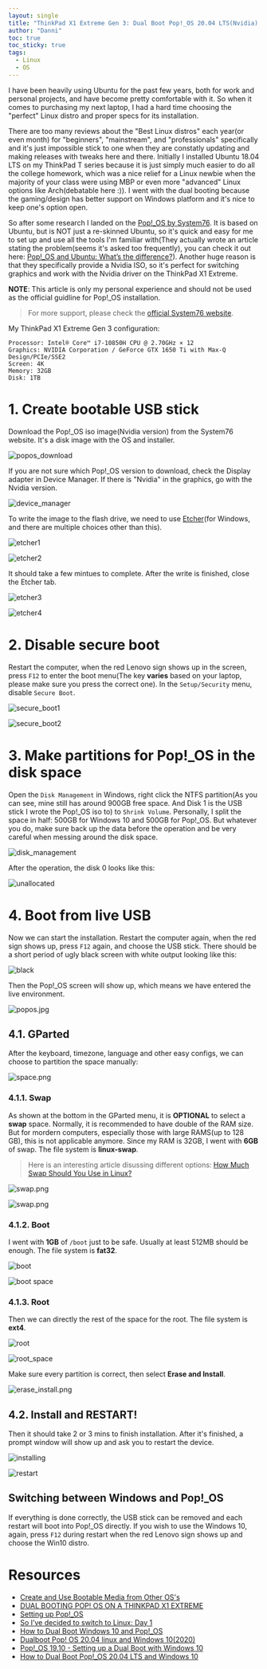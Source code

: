 ```yaml
---
layout: single
title: "ThinkPad X1 Extreme Gen 3: Dual Boot Pop!_OS 20.04 LTS(Nvidia) with Windows 10"
author: "Danni"
toc: true
toc_sticky: true
tags:
  - Linux
  - OS
---
```


I have been heavily using Ubuntu for the past few years, both for work and personal projects, and have become pretty comfortable with it. So when it comes to purchasing my next laptop, I had a hard time choosing the "perfect" Linux distro and proper specs for its installation.

There are too many reviews about the "Best Linux distros" each year(or even month) for "beginners", "mainstream", and "professionals" specifically and it's just impossible stick to one when they are constatly updating and making releases with tweaks here and there. Initially I installed Ubuntu 18.04 LTS on my ThinkPad T series because it is just simply much easier to do all the college homework, which was a nice relief for a Linux newbie when the majority of your class were using MBP or even more "advanced" Linux options like Arch(debatable here :)). I went with the dual booting because the gaming/design has better support on Windows platform and it's nice to keep one's option open.

So after some research I landed on the [Pop!_OS by System76](https://system76.com/pop). It is based on Ubuntu, but is NOT just a re-skinned Ubuntu, so it's quick and easy for me to set up and use all the tools I'm familiar with(They actually wrote an article stating the problem(seems it's asked too frequently), you can check it out here: [Pop!_OS and Ubuntu: What’s the difference?](https://support.system76.com/articles/difference-between-pop-ubuntu/)). Another huge reason is that they specifically provide a Nvidia ISO, so it's perfect for switching graphics and work with the Nvidia driver on the ThinkPad X1 Extreme.

**NOTE**: This article is only my personal experience and should not be used as the official guidline for Pop!_OS installation. 

> For more support, please check the [official System76 website](https://support.system76.com/).

My ThinkPad X1 Extreme Gen 3 configuration:
```
Processor: Intel® Core™ i7-10850H CPU @ 2.70GHz × 12 
Graphics: NVIDIA Corporation / GeForce GTX 1650 Ti with Max-Q Design/PCIe/SSE2
Screen: 4K
Memory: 32GB
Disk: 1TB
```

# 1. Create bootable USB stick

Download the Pop!_OS iso image(Nvidia version) from the System76 website. It's a disk image with the OS and installer. 

![popos_download](/assets/images/post/popos/popos_download.jpg) 

If you are not sure which Pop!_OS version to download, check the Display adapter in Device Manager. If there is "Nvidia" in the graphics, go with the Nvidia version. 

![device_manager](/assets/images/post/popos/device_manager.jpg) 

To write the image to the flash drive, we need to use [Etcher](https://www.balena.io/etcher/)(for Windows, and there are multiple choices other than this). 

![etcher1](/assets/images/post/popos/etcher1.jpg) 

![etcher2](/assets/images/post/popos/etcher2.jpg) 

It should take a few mintues to complete. After the write is finished, close the Etcher tab.

![etcher3](/assets/images/post/popos/etcher3.jpg) 

![etcher4](/assets/images/post/popos/etcher4.jpg) 


# 2. Disable secure boot

Restart the computer, when the red Lenovo sign shows up in the screen, press `F12` to enter the boot menu(The key **varies** based on your laptop, please make sure you press the correct one). In the `Setup/Security` menu, disable `Secure Boot`.

![secure_boot1](/assets/images/post/popos/secure_boot1.jpg) 

![secure_boot2](/assets/images/post/popos/secure_boot2.jpg) 


# 3. Make partitions for Pop!_OS in the disk space

Open the `Disk Management` in Windows, right click the NTFS partition(As you can see, mine still has around 900GB free space. And Disk 1 is the USB stick I wrote the Pop!_OS iso to) to `Shrink Volume`. Personally, I split the space in half: 500GB for Windows 10 and 500GB for Pop!_OS. But whatever you do, make sure back up the data before the operation and be very careful when messing around the disk space. 

![disk_management](/assets/images/post/popos/disk_management.jpg) 


After the operation, the disk 0 looks like this:

![unallocated](/assets/images/post/popos/unallocated.jpg) 


# 4. Boot from live USB

Now we can start the installation. Restart the computer again, when the red sign shows up, press `F12` again, and choose the USB stick. There should be a short period of ugly black screen with white output looking like this:   

![black](/assets/images/post/popos/black.jpg) 

Then the Pop!_OS screen will show up, which means we have entered the live environment. 

![popos.jpg](/assets/images/post/popos/popos.jpg) 


## 4.1. GParted

After the keyboard, timezone, language and other easy configs, we can choose to partition the space manually:

![space.png](/assets/images/post/popos/space.png)

### 4.1.1. Swap

As shown at the bottom in the GParted menu, it is **OPTIONAL** to select a **swap** space. Normally, it is recommended to have double of the RAM size. But for mordern computers, especially those with large RAMS(up to 128 GB), this is not applicable anymore. Since my RAM is 32GB, I went with **6GB** of swap. The file system is **linux-swap**.

> Here is an interesting article disussing different options: [How Much Swap Should You Use in Linux?](https://itsfoss.com/swap-size/)

![swap.png](/assets/images/post/popos/swap_space.png) 

![swap.png](/assets/images/post/popos/swap.png) 


### 4.1.2. Boot

I went with **1GB** of `/boot` just to be safe. Usually at least 512MB should be enough. The file system is **fat32**.

![boot](/assets/images/post/popos/boot.jpg)

![boot space](/assets/images/post/popos/boot_space.png)

### 4.1.3. Root

Then we can directly the rest of the space for the root. The file system is **ext4**.

![root](/assets/images/post/popos/root.png)

![root_space](/assets/images/post/popos/root_space.png)

Make sure every partition is correct, then select **Erase and Install**.

![erase_install.png](/assets/images/post/popos/erase_install.png) 

## 4.2. Install and RESTART!

Then it should take 2 or 3 mins to finish installation. After it's finished, a prompt window will show up and ask you to restart the device.

![installing](/assets/images/post/popos/installing.png) 

![restart](/assets/images/post/popos/restart.png) 

## Switching between Windows and Pop!_OS

If everything is done correctly, the USB stick can be removed and each restart will boot into Pop!_OS directly. If you wish to use the Windows 10, again, press `F12` during restart when the red Lenovo sign shows up and choose the Win10 distro. 

# Resources

- [Create and Use Bootable Media from Other OS's](https://support.system76.com/articles/live-disk/)
- [DUAL BOOTING POP! OS ON A THINKPAD X1 EXTREME](http://www.glowseed.com/mindmash/?p=643)
- [Setting up Pop!_OS](https://deepak.puthraya.com/2019/10/10/popos-thinkpad-x1-extreme)
- [So I’ve decided to switch to Linux: Day 1](https://www.ultrabookreview.com/33225-decided-to-switch-to-linux-day-1/)
- [How to Dual Boot Windows 10 and Pop!_OS](https://techhut.tv/dual-boot-windows-10-pop-os/)
- [Dualboot Pop! OS 20.04 linux and Windows 10(2020)](https://www.youtube.com/watch?v=XGa-HHYPF2s)
- [Pop!_OS 19.10 - Setting up a Dual Boot with Windows 10](https://www.youtube.com/watch?v=CozK7sJ8UMs)
- [How to Dual Boot Pop!_OS 20.04 LTS and Windows 10](https://www.youtube.com/watch?v=EXZ7_DVxztQ&t=139s)